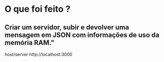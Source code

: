 # O que foi feito ?

## Criar um servidor, subir e devolver uma mensagem em JSON com informações de uso da memória RAM."

host/server
http://localhost:3000



